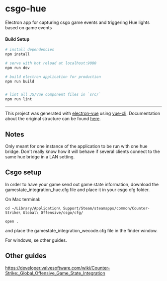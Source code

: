 # csgo-hue

Electron app for capturing csgo game events and triggering Hue lights based on game events

#### Build Setup

``` bash
# install dependencies
npm install

# serve with hot reload at localhost:9080
npm run dev

# build electron application for production
npm run build


# lint all JS/Vue component files in `src/`
npm run lint

```

---

This project was generated with [electron-vue](https://github.com/SimulatedGREG/electron-vue) using [vue-cli](https://github.com/vuejs/vue-cli). Documentation about the original structure can be found [here](https://simulatedgreg.gitbooks.io/electron-vue/content/index.html).

## Notes
Only meant for one instance of the application to be run with one hue bridge. Don't really know how it will behave if several clients connect to the same hue bridge in a LAN setting.

## Csgo setup
In order to have your game send out game state information, download the gamestate_integration_hue.cfg file and place it in your csgo cfg folder.

On Mac terminal:
```
cd ~/Library/Application\ Support/Steam/steamapps/common/Counter-Strike\ Global\ Offensive/csgo/cfg/

open .
```
and place the gamestate_integration_wecode.cfg file in the finder window.

For windows, se other guides.

## Other guides
https://developer.valvesoftware.com/wiki/Counter-Strike:_Global_Offensive_Game_State_Integration
